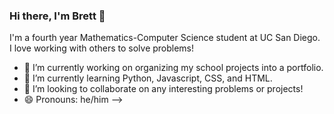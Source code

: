 ### Hi there, I'm Brett 👋 

I'm a fourth year Mathematics-Computer Science student at UC San Diego. I love working with others to solve problems!

- 🔭 I’m currently working on organizing my school projects into a portfolio.
- 🌱 I’m currently learning Python, Javascript, CSS, and HTML.
- 👯 I’m looking to collaborate on any interesting problems or projects!
- 😄 Pronouns: he/him
-->
